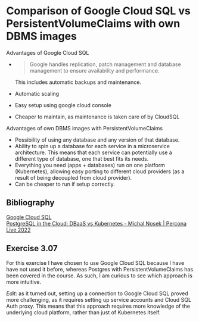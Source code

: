 # Comparison of Google Cloud SQL vs PersistentVolumeClaims with own DBMS images

Advantages of Google Cloud SQL

- > Google handles replication, patch management and database management to ensure availability and performance.

  This includes automatic backups and maintenance.

- Automatic scaling
- Easy setup using google cloud console
- Cheaper to maintain, as maintenance is taken care of by CloudSQL

Advantages of own DBMS images with PersistentVolumeClaims

- Possibility of using any database and any version of that database.
- Ability to spin up a database for each service in a microservice architecture. This means that each service can potentially use a different type of database, one that best fits its needs.
- Everything you need (apps + databases) run on one platform (Kubernetes), allowing easy porting to different cloud providers (as a result of being decoupled from cloud provider).
- Can be cheaper to run if setup correctly.


## Bibliography

[Google Cloud SQL](https://cloud.google.com/sql)  
[PostgreSQL in the Cloud: DBaaS vs Kubernetes - Michal Nosek | Percona Live 2022](https://www.youtube.com/watch?v=CRCkh8mbrpE)


## Exercise 3.07

For this exercise I have chosen to use Google Cloud SQL because I have have not used it before, whereas Postgres with PersistentVolumeClaims has been covered in the course. As such, I am curious to see which approach is more intuitive.

*Edit*: as it turned out, setting up a connection to Google Cloud SQL proved more challenging, as it requires setting up service accounts and Cloud SQL Auth proxy. This means that this approach requires more knowledge of the underlying cloud platform, rather than just of Kubernetes itself.
